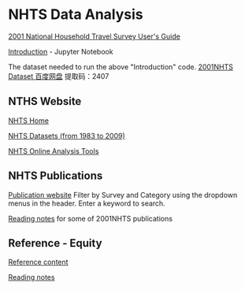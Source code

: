 # NHTS Data Analysis

[2001 National Household Travel Survey User's Guide](https://github.com/13978386611/NHTS/blob/main/2001NHTS%20UsersGuide.pdf)

[Introduction](https://github.com/wenxinL/Data-analysis/blob/main/intro.ipynb) - Jupyter Notebook

The dataset needed to run the above "Introduction" code. [2001NHTS Dataset 百度网盘](https://pan.baidu.com/s/1vR2H2mipc11EbWSRXzQ2pA) 提取码：2407

## NTHS Website

[NHTS Home](https://nhts.ornl.gov/)

[NHTS Datasets (from 1983 to 2009)](https://nhts.ornl.gov/download.shtml)

[NHTS Online Analysis Tools](https://nhts.ornl.gov/tools.shtml)

## NHTS Publications

[Publication website](https://nhts.ornl.gov/publications)  Filter by Survey and Category using the dropdown menus in the header. Enter a keyword to search.

[Reading notes](https://github.com/wenxinL/Data-analysis/blob/main/Publication/00Notes.md) for some of 2001NHTS publications

## Reference - Equity

[Reference content](https://github.com/wenxinL/Data-analysis/tree/main/Equity%20Reference) 

[Reading notes](https://github.com/wenxinL/Data-analysis/blob/main/Equity%20Reference/00EquityNote.md)
